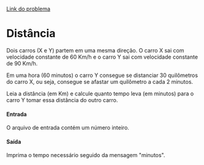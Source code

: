 [Link do problema](https://www.beecrowd.com.br/judge/problems/view/1016)
# Distância
Dois carros (X e Y) partem em uma mesma direção. O carro X sai com velocidade constante de 60 Km/h e o carro Y sai com velocidade constante de 90 Km/h.

Em uma hora (60 minutos) o carro Y consegue se distanciar 30 quilômetros do carro X, ou seja, consegue se afastar um quilômetro a cada 2 minutos.

Leia a distância (em Km) e calcule quanto tempo leva (em minutos) para o carro Y tomar essa distância do outro carro.

#### Entrada
O arquivo de entrada contém um número inteiro.

#### Saída
Imprima o tempo necessário seguido da mensagem "minutos".